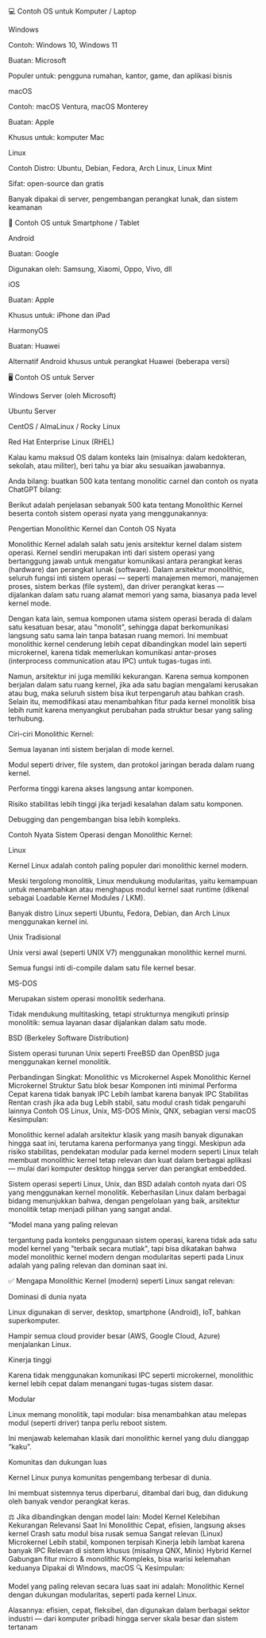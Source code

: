 💻 Contoh OS untuk Komputer / Laptop

Windows

Contoh: Windows 10, Windows 11

Buatan: Microsoft

Populer untuk: pengguna rumahan, kantor, game, dan aplikasi bisnis

macOS

Contoh: macOS Ventura, macOS Monterey

Buatan: Apple

Khusus untuk: komputer Mac

Linux

Contoh Distro: Ubuntu, Debian, Fedora, Arch Linux, Linux Mint

Sifat: open-source dan gratis

Banyak dipakai di server, pengembangan perangkat lunak, dan sistem keamanan

📱 Contoh OS untuk Smartphone / Tablet

Android

Buatan: Google

Digunakan oleh: Samsung, Xiaomi, Oppo, Vivo, dll

iOS

Buatan: Apple

Khusus untuk: iPhone dan iPad

HarmonyOS

Buatan: Huawei

Alternatif Android khusus untuk perangkat Huawei (beberapa versi)

🖥️ Contoh OS untuk Server

Windows Server (oleh Microsoft)

Ubuntu Server

CentOS / AlmaLinux / Rocky Linux

Red Hat Enterprise Linux (RHEL)

Kalau kamu maksud OS dalam konteks lain (misalnya: dalam kedokteran, sekolah, atau militer), beri tahu ya biar aku sesuaikan jawabannya.

Anda bilang:
buatkan 500 kata tentang monolitic carnel dan contoh os nyata
ChatGPT bilang:

Berikut adalah penjelasan sebanyak 500 kata tentang Monolithic Kernel beserta contoh sistem operasi nyata yang menggunakannya:

Pengertian Monolithic Kernel dan Contoh OS Nyata

Monolithic Kernel adalah salah satu jenis arsitektur kernel dalam sistem operasi. Kernel sendiri merupakan inti dari sistem operasi yang bertanggung jawab untuk mengatur komunikasi antara perangkat keras (hardware) dan perangkat lunak (software). Dalam arsitektur monolithic, seluruh fungsi inti sistem operasi — seperti manajemen memori, manajemen proses, sistem berkas (file system), dan driver perangkat keras — dijalankan dalam satu ruang alamat memori yang sama, biasanya pada level kernel mode.

Dengan kata lain, semua komponen utama sistem operasi berada di dalam satu kesatuan besar, atau "monolit", sehingga dapat berkomunikasi langsung satu sama lain tanpa batasan ruang memori. Ini membuat monolithic kernel cenderung lebih cepat dibandingkan model lain seperti microkernel, karena tidak memerlukan komunikasi antar-proses (interprocess communication atau IPC) untuk tugas-tugas inti.

Namun, arsitektur ini juga memiliki kekurangan. Karena semua komponen berjalan dalam satu ruang kernel, jika ada satu bagian mengalami kerusakan atau bug, maka seluruh sistem bisa ikut terpengaruh atau bahkan crash. Selain itu, memodifikasi atau menambahkan fitur pada kernel monolitik bisa lebih rumit karena menyangkut perubahan pada struktur besar yang saling terhubung.

Ciri-ciri Monolithic Kernel:

Semua layanan inti sistem berjalan di mode kernel.

Modul seperti driver, file system, dan protokol jaringan berada dalam ruang kernel.

Performa tinggi karena akses langsung antar komponen.

Risiko stabilitas lebih tinggi jika terjadi kesalahan dalam satu komponen.

Debugging dan pengembangan bisa lebih kompleks.

Contoh Nyata Sistem Operasi dengan Monolithic Kernel:

Linux

Kernel Linux adalah contoh paling populer dari monolithic kernel modern.

Meski tergolong monolitik, Linux mendukung modularitas, yaitu kemampuan untuk menambahkan atau menghapus modul kernel saat runtime (dikenal sebagai Loadable Kernel Modules / LKM).

Banyak distro Linux seperti Ubuntu, Fedora, Debian, dan Arch Linux menggunakan kernel ini.

Unix Tradisional

Unix versi awal (seperti UNIX V7) menggunakan monolithic kernel murni.

Semua fungsi inti di-compile dalam satu file kernel besar.

MS-DOS

Merupakan sistem operasi monolitik sederhana.

Tidak mendukung multitasking, tetapi strukturnya mengikuti prinsip monolitik: semua layanan dasar dijalankan dalam satu mode.

BSD (Berkeley Software Distribution)

Sistem operasi turunan Unix seperti FreeBSD dan OpenBSD juga menggunakan kernel monolitik.

Perbandingan Singkat: Monolithic vs Microkernel
Aspek	Monolithic Kernel	Microkernel
Struktur	Satu blok besar	Komponen inti minimal
Performa	Cepat karena tidak banyak IPC	Lebih lambat karena banyak IPC
Stabilitas	Rentan crash jika ada bug	Lebih stabil, satu modul crash tidak pengaruhi lainnya
Contoh OS	Linux, Unix, MS-DOS	Minix, QNX, sebagian versi macOS
Kesimpulan:

Monolithic kernel adalah arsitektur klasik yang masih banyak digunakan hingga saat ini, terutama karena performanya yang tinggi. Meskipun ada risiko stabilitas, pendekatan modular pada kernel modern seperti Linux telah membuat monolithic kernel tetap relevan dan kuat dalam berbagai aplikasi — mulai dari komputer desktop hingga server dan perangkat embedded.

Sistem operasi seperti Linux, Unix, dan BSD adalah contoh nyata dari OS yang menggunakan kernel monolitik. Keberhasilan Linux dalam berbagai bidang menunjukkan bahwa, dengan pengelolaan yang baik, arsitektur monolitik tetap menjadi pilihan yang sangat andal.


 “Model mana yang paling relevan

 tergantung pada konteks penggunaan sistem operasi, karena tidak ada satu model kernel yang "terbaik secara mutlak", tapi bisa dikatakan bahwa model monolithic kernel modern dengan modularitas seperti pada Linux adalah yang paling relevan dan dominan saat ini.

✅ Mengapa Monolithic Kernel (modern) seperti Linux sangat relevan:

Dominasi di dunia nyata

Linux digunakan di server, desktop, smartphone (Android), IoT, bahkan superkomputer.

Hampir semua cloud provider besar (AWS, Google Cloud, Azure) menjalankan Linux.

Kinerja tinggi

Karena tidak menggunakan komunikasi IPC seperti microkernel, monolithic kernel lebih cepat dalam menangani tugas-tugas sistem dasar.

Modular

Linux memang monolitik, tapi modular: bisa menambahkan atau melepas modul (seperti driver) tanpa perlu reboot sistem.

Ini menjawab kelemahan klasik dari monolithic kernel yang dulu dianggap “kaku”.

Komunitas dan dukungan luas

Kernel Linux punya komunitas pengembang terbesar di dunia.

Ini membuat sistemnya terus diperbarui, ditambal dari bug, dan didukung oleh banyak vendor perangkat keras.

⚖️ Jika dibandingkan dengan model lain:
Model Kernel	Kelebihan	Kekurangan	Relevansi Saat Ini
Monolithic	Cepat, efisien, langsung akses kernel	Crash satu modul bisa rusak semua	Sangat relevan (Linux)
Microkernel	Lebih stabil, komponen terpisah	Kinerja lebih lambat karena banyak IPC	Relevan di sistem khusus (misalnya QNX, Minix)
Hybrid Kernel	Gabungan fitur micro & monolithic	Kompleks, bisa warisi kelemahan keduanya	Dipakai di Windows, macOS
🔍 Kesimpulan:

Model yang paling relevan secara luas saat ini adalah: Monolithic Kernel dengan dukungan modularitas, seperti pada kernel Linux.

Alasannya: efisien, cepat, fleksibel, dan digunakan dalam berbagai sektor industri — dari komputer pribadi hingga server skala besar dan sistem tertanam
